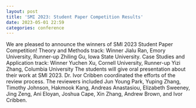 ```yaml
---
layout: post
title: 'SMI 2023: Student Paper Competition Results'
date: 2023-05-01 22:59 
categories: conference
---
```


We are pleased to announce the winners of SMI 2023 Student Paper Competition! Theory and Methods track: Winner Jialu Ran, Emory University, Runner-up
Zhiling Gu, Iowa State University. Case Studies and Application track: Winner
Yuchen Xu, Cornell University, Runner-up Yizi Zhang, Columbia University
The students will give oral presentation about their work at SMI 2023.  Dr. Ivor Cribben coordinated the efforts of the review process. The reviewers included Jun Young Park,  Yuping Zhang, Timothy Johnson, Hakmook Kang, Andreas Anastasiou, Elizabeth Sweeney, Jing Zeng, 
Ani Eloyan, Joshua Cape, Xin Zhang, Andrew Brown, and Ivor Cribben. 
